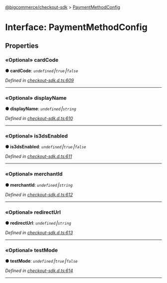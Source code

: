 [@bigcommerce/checkout-sdk](../README.md) > [PaymentMethodConfig](../interfaces/paymentmethodconfig.md)



# Interface: PaymentMethodConfig


## Properties
<a id="cardcode"></a>

### «Optional» cardCode

**●  cardCode**:  *`undefined`⎮`true`⎮`false`* 

*Defined in [checkout-sdk.d.ts:609](https://github.com/bigcommerce/checkout-sdk-js/blob/76e2d49/dist/checkout-sdk.d.ts#L609)*





___

<a id="displayname"></a>

### «Optional» displayName

**●  displayName**:  *`undefined`⎮`string`* 

*Defined in [checkout-sdk.d.ts:610](https://github.com/bigcommerce/checkout-sdk-js/blob/76e2d49/dist/checkout-sdk.d.ts#L610)*





___

<a id="is3dsenabled"></a>

### «Optional» is3dsEnabled

**●  is3dsEnabled**:  *`undefined`⎮`true`⎮`false`* 

*Defined in [checkout-sdk.d.ts:611](https://github.com/bigcommerce/checkout-sdk-js/blob/76e2d49/dist/checkout-sdk.d.ts#L611)*





___

<a id="merchantid"></a>

### «Optional» merchantId

**●  merchantId**:  *`undefined`⎮`string`* 

*Defined in [checkout-sdk.d.ts:612](https://github.com/bigcommerce/checkout-sdk-js/blob/76e2d49/dist/checkout-sdk.d.ts#L612)*





___

<a id="redirecturl"></a>

### «Optional» redirectUrl

**●  redirectUrl**:  *`undefined`⎮`string`* 

*Defined in [checkout-sdk.d.ts:613](https://github.com/bigcommerce/checkout-sdk-js/blob/76e2d49/dist/checkout-sdk.d.ts#L613)*





___

<a id="testmode"></a>

### «Optional» testMode

**●  testMode**:  *`undefined`⎮`true`⎮`false`* 

*Defined in [checkout-sdk.d.ts:614](https://github.com/bigcommerce/checkout-sdk-js/blob/76e2d49/dist/checkout-sdk.d.ts#L614)*





___


